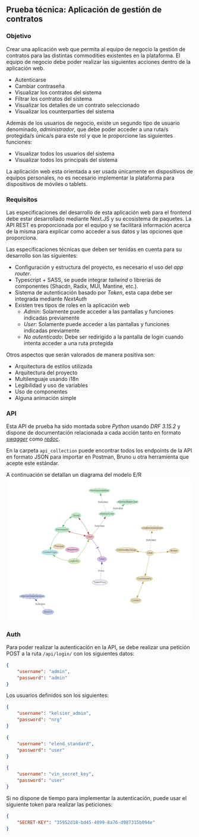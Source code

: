 ## Prueba técnica: Aplicación de gestión de contratos
### Objetivo
Crear una aplicación web que permita al equipo de negocio la gestión de contratos para las distintas commodities 
existentes en la plataforma. El equipo de negocio debe poder realizar las siguientes acciones dentro de la aplicación web.
- Autenticarse
- Cambiar contraseña
- Visualizar los contratos del sistema
- Filtrar los contratos del sistema
- Visualizar los detalles de un contrato seleccionado
- Visualizar los counterparties del sistema

Además de los usuarios de negocio, existe un segundo tipo de usuario denominado, *administrador*, que debe poder acceder a una ruta/s protegida/s única/s para este rol y que le proporcione las siguientes funciones:
- Visualizar todos los usuarios del sistema
- Visualizar todos los principals del sistema

La aplicación web esta orientada a ser usada únicamente en dispositivos de equipos personales, no es necesario 
implementar la plataforma para dispositivos de móviles o tablets.


### Requisitos
Las especificaciones del desarrollo de esta aplicación web para el frontend debe estar desarrollado mediante Next.JS
y su ecosistema de paquetes. La API REST es proporcionada por el equipo y se facilitará información acerca de la misma para explicar como acceder a sus datos y las opciones que proporciona.

Las especificaciones técnicas que deben ser tenidas en cuenta para su desarrollo son las siguientes:
- Configuración y estructura del proyecto, es necesario el uso del *app router*.
- Typescript + SASS, se puede integrar *tailwind* o librerías de componentes (Shacdn, Radix, MUI, Mantine, etc.).
- Sistema de autenticación basado por *Token*, esta capa debe ser integrada mediante *NextAuth*
- Existen tres tipos de roles en la aplicación web
	- *Admin*: Solamente puede acceder a las pantallas y funciones indicadas previamente
	- *User*: Solamente puede acceder a las pantallas y funciones indicadas previamente
	- *No autenticado*: Debe ser redirigido a la pantalla de login cuando intenta acceder a una ruta protegida

Otros aspectos que serán valorados de manera positiva son:
- Arquitectura de estilos utilizada
- Arquitectura del proyecto
- Multilenguaje usando i18n
- Legibilidad y uso de variables
- Uso de componentes
- Alguna animación simple


### API
Esta API de prueba ha sido montada sobre *Python* usando *DRF 3.15.2* y dispone de documentación relacionada a cada acción 
tanto en formato [*swagger*](http://178.33.249.178:8002/api/schema/swagger-ui/) como [*redoc*](http://178.33.249.178:8002/api/schema/redoc/). 

En la carpeta `api_collection` puede encontrar todos los endpoints de la API en formato JSON para importar en 
Postman, Bruno u otra herramienta que acepte este estándar.

A continuación se detallan un diagrama del modelo E/R
![ER](resources/ER.png)

### Auth
Para poder realizar la autenticación en la API, se debe realizar una petición POST a la ruta `/api/login/` con los 
siguientes datos:
```json
{
	"username": "admin",
	"password": "admin"
}
```

Los usuarios definidos son los siguientes:
```json
{
	"username": "kelsier_admin",
	"password": "nrg"
}
```
```json
{
	"username": "elend_standard",
	"password": "user"
}
```
```json
{
	"username": "vin_secret_key",
	"password": "user"
}
```

Si no dispone de tiempo para implementar la autenticación, puede usar el siguiente token para realizar las peticiones:
```json
{
	"SECRET-KEY": "35952d18-bd45-4099-8a76-d987315b094e"
}
```